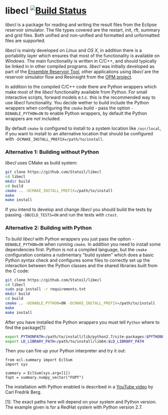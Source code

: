 # libecl [![Build Status](https://travis-ci.org/Statoil/libecl.svg?branch=master)](https://travis-ci.org/Statoil/libecl)


*libecl* is a package for reading and writing the result files from
the Eclipse reservoir simulator. The file types covered are the
restart, init, rft, summary and grid files. Both unified and
non-unified and formatted and unformatted files are supported.

*libecl* is mainly developed on *Linux* and *OS X*, in addition there
is a portability layer which ensures that most of the functionality is
available on *Windows*. The main functionality is written in C/C++, and
should typically be linked in in other compiled programs. *libecl* was
initially developed as part of the [Ensemble Reservoir
Tool](http://github.com/Statoil/ert), other applications using
*libecl* are the reservoir simulator flow and Resinsight from the [OPM
project](http://github.com/OPM/).

In addition to the compiled C/C++ code there are Python wrappers which make most
of the *libecl* functionality available from Python. For small interactive
scripts, forward models e.t.c. this is the recommended way to use *libecl*
functionality. You decide wether to build include the Python wrappers when
configuring the `cmake` build - pass the option `-DENABLE_PYTHON=ON` to enable
Python wrappers, by default the Python wrappers are *not* included.

By default `cmake` is configured to install to a system location like
`/usr/local`, if you want to install to an alternative location that should be
configured with `-DCMAKE_INSTALL_PREFIX=/path/to/install`.

### Alternative 1: Building without Python ###
*libecl* uses CMake as build system:

```bash
git clone https://github.com/Statoil/libecl
cd libecl
mkdir build
cd build
cmake .. -DCMAKE_INSTALL_PREFIX=/path/to/install
make
make install
```
If you intend to develop and change *libecl* you should build the tests
by passing `-DBUILD_TESTS=ON` and run the tests with `ctest`.


### Alternative 2: Building with Python ###
To build *libecl* with Python wrappers you just pass the option
`-DENABLE_PYTHON=ON` when running `cmake`. In addition you need to install some
dependencies first. Python is not a compiled language, but the `cmake` configuration contains a
rudimentary "build system" which does a basic Python syntax check and configures some
files to correctly set up the interaction between the Python classes and the
shared libraries built from the C code:
```bash
git clone https://github.com/Statoil/libecl
cd libecl
sudo pip install -r requirements.txt
mkdir build
cd build
cmake .. -DENABLE_PYTHON=ON -DCMAKE_INSTALL_PREFIX=/path/to/install 
make
make install
```

After you have installed the Python wrappers you must tell `Python` where to
find the package[1]:

```bash
export PYTHONPATH=/path/to/install/lib/python2.7/site-packages:$PYTHONPATH
export LD_LIBRARY_PATH=/path/to/install/lib64:$LD_LIBRARY_PATH
```

Then you can fire up your Python interpreter and try it out:
```
from ecl.summary import EclSum
import sys

summary = EclSum(sys.argv[1])
fopt = summary.numpy_vector("FOPT")

```

The installation with Python enabled is described in a [YouTube video](https://www.youtube.com/watch?v=Qqy1vA1PSk8) by Carl Fredrik Berg.

[1]: The exact paths here will depend on your system and Python version. The example given is for a RedHat system with Python version 2.7.
